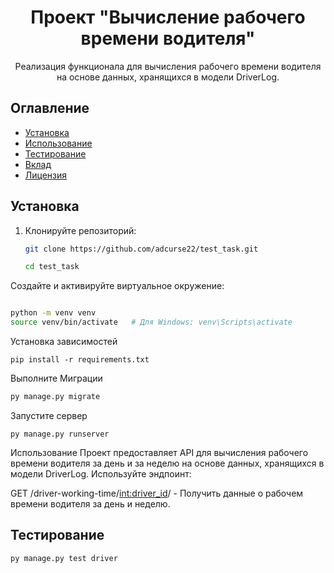 <div align="center">
  <h1>Проект "Вычисление рабочего времени водителя"</h1>
  <p>Реализация функционала для вычисления рабочего времени водителя на основе данных, хранящихся в модели DriverLog.</p>
</div>

## Оглавление

- [Установка](#установка)
- [Использование](#использование)
- [Тестирование](#тестирование)
- [Вклад](#вклад)
- [Лицензия](#лицензия)

## Установка

1. Клонируйте репозиторий:

   ```bash
   git clone https://github.com/adcurse22/test_task.git
   
   cd test_task
Создайте и активируйте виртуальное окружение:
  ```bash

python -m venv venv
source venv/bin/activate   # Для Windows: venv\Scripts\activate
   ```
Установка зависимостей

   ```
pip install -r requirements.txt
```
Выполните Миграции

   ```bash
py manage.py migrate

   ```
Запустите сервер

   ```
py manage.py runserver
   ```
Использование
Проект предоставляет API для вычисления рабочего времени водителя за день и за неделю на основе данных, хранящихся в модели DriverLog. Используйте эндпоинт:

GET /driver-working-time/<int:driver_id>/ - Получить данные о рабочем времени водителя за день и неделю.

## Тестирование 
```
py manage.py test driver 



